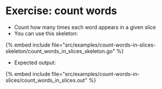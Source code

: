 # Exercise: count words

* Count how many times each word appears in a given slice
* You can use this skeleton:

{% embed include file="src/examples/count-words-in-slices-skeleton/count_words_in_slices_skeleton.go" %}

* Expected output:

{% embed include file="src/examples/count-words-in-slices/count_words_in_slices.out" %}



